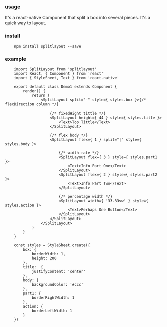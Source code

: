 ### usage

It's a react-native Component that split a box into several pieces. It's a quick way to layout.

### install 

        npm install splitlayout --save

### example

        import SplitLayout from 'splitlayout'
        import React, { Component } from 'react'
        import { StyleSheet, Text } from 'react-native'
    
        export default class Demo1 extends Component {
            render() {
                return (
                    <SplitLayout split="-" style={ styles.box }>{/* flexDirection column */}
                        
                        {/* fixedHight tittle */}
                        <SplitLayout height={ 44 } style={ styles.title }>
                            <Text>Top Tittle</Text>
                        </SplitLayout>
    
                        {/* flex body */}
                        <SplitLayout flex={ 1 } split="|" style={ styles.body }>
                            
                            {/* width rate */}
                            <SplitLayout flex={ 3 } style={ styles.part1 }>
                                <Text>Info Part One</Text>
                            </SplitLayout>
                            <SplitLayout flex={ 2 } style={ styles.part2 }>
                                <Text>Info Part Two</Text>
                            </SplitLayout>
    
                            {/* percentage width */}
                            <SplitLayout width={ '33.33vw' } style={ styles.action }>
                                <Text>Perhaps One Button</Text>
                            </SplitLayout>
                        </SplitLayout>
                    </SplitLayout>
                )
            }
        }
    
        const styles = StyleSheet.create({
            box: {
                borderWidth: 1,
                height: 200
            },
            title:  {
                justifyContent: 'center'
            },
            body: {
                backgroundColor: '#ccc'
            },
            part1: {
                borderRightWidth: 1
            },
            action: {
                borderLeftWidth: 1  
            }
        })


